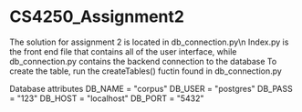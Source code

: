 # CS4250_Assignment2

The solution for assignment 2 is located in db_connection.py\n
Index.py is the front end file that contains all of the user interface, while db_connection.py contains the backend connection to the database
To create the table, run the createTables() fuctin found in db_connection.py

Database attributes
DB_NAME = "corpus"
DB_USER = "postgres"
DB_PASS = "123"
DB_HOST = "localhost"
DB_PORT = "5432"
